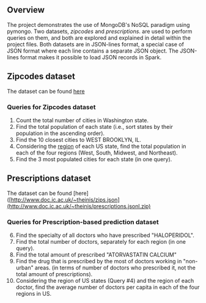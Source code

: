 ## Overview
The project demonstrates the use of MongoDB's NoSQL paradigm using pymongo. Two datasets, *zipcodes* and *prescriptions*. are used to perform queries on them, and both are explored and explained in detail within the project files. Both datasets are in JSON-lines format, a special case of JSON format where each line contains a
separate JSON object. The JSON-lines format makes it possible to load JSON records in Spark.

## Zipcodes dataset
The dataset can be found [here](http://www.doc.ic.ac.uk/~theinis/zips.json)

### Queries for **Zipcodes** dataset
1. Count the total number of cities in Washington state.
2. Find the total population of each state (i.e., sort states by their population in the ascending
order).
3. Find the 10 closest cities to WEST BROOKLYN, IL.
4. Considering the [region](https://en.wikipedia.org/wiki/List_of_regions_of_the_United_States) of each US state, find the total population in
each of the four regions (West, South, Midwest, and Northeast).
5. Find the 3 most populated cities for each state (in one query).

## Prescriptions dataset
The dataset can be found [here]([http://www.doc.ic.ac.uk/~theinis/zips.json](http://www.doc.ic.ac.uk/~theinis/prescriptions.jsonl.zip)

### Queries for **Prescription-based prediction** dataset  
6. Find the specialty of all doctors who have prescribed "HALOPERIDOL".
7. Find the total number of doctors, separately for each region (in one query).
8. Find the total amount of prescribed "ATORVASTATIN CALCIUM"
9. Find the drug that is prescribed by the most of doctors working in "non-urban" areas. (in terms
of number of doctors who prescribed it, not the total amount of prescriptions).
10. Considering the region of US states (Query #4) and the region of each doctor, find the average
number of doctors per capita in each of the four regions in US.
